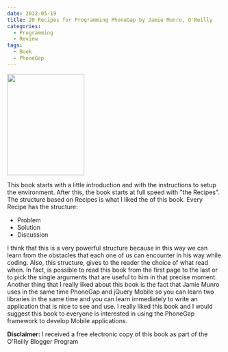 ```yaml
---
date: 2012-05-19
title: 20 Recipes for Programming PhoneGap by Jamie Munro, O'Reilly
categories:
  - Programming
  - Review
tags:
  - Book
  - PhoneGap
---
```

<img class="alignleft" alt="" src="http://akamaicovers.oreilly.com/images/9781449319540/cat.gif" width="180" height="236" />

This book starts with a little introduction and with the instructions to setup the environment.
After this, the book starts at full speed with "the Recipes".
The structure based on Recipes is what I liked the of this book.
Every Recipe has the structure:

* Problem
* Solution
* Discussion

I think that this is a very powerful structure because in this way we can learn from the obstacles that each one of us can encounter in his way while coding.
Also, this structure, gives to the reader the choice of what read when.
In fact, is possible to read this book from the first page to the last or to pick the single arguments that are useful to him in that precise moment.
Another thing that I really liked about this book is the fact that Jamie Munro uses in the same time PhoneGap and jQuery Mobile so you can learn two libraries in the same time and you can learn immediately to write an application that is nice to see and use.
I really liked this book and I would suggest this book to everyone is interested in using the PhoneGap framework to develop Mobile applications.

**Disclaimer:** I received a free electronic copy of this book as part of the O'Reilly Blogger Program
